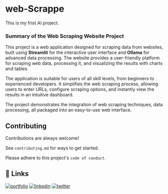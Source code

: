 # web-Scrappe

This is my frist AI project.

### Summary of the Web Scraping Website Project

This project is a web application designed for scraping data from websites, built using **Streamlit** for the interactive user interface and **Ollama** for advanced data processing. The website provides a user-friendly platform for scraping web data, processing it, and visualizing the results with charts and tables. 

The application is suitable for users of all skill levels, from beginners to experienced developers. It simplifies the web scraping process, allowing users to enter URLs, configure scraping options, and instantly view the results in an intuitive dashboard. 

The project demonstrates the integration of web scraping techniques, data processing, all packaged into an easy-to-use web interface.


## Contributing

Contributions are always welcome!

See `contributing.md` for ways to get started.

Please adhere to this project's `code of conduct`.


## 🔗 Links
[![portfolio](https://img.shields.io/badge/my_portfolio-000?style=for-the-badge&logo=ko-fi&logoColor=white)](https://github.com/Avinash24R)
[![linkedin](https://img.shields.io/badge/linkedin-0A66C2?style=for-the-badge&logo=linkedin&logoColor=white)](https://in.linkedin.com/in/avinash-rout-58a26a28b?original_referer=https%3A%2F%2Fwww.google.com%2F)
[![twitter](https://img.shields.io/badge/twitter-1DA1F2?style=for-the-badge&logo=twitter&logoColor=white)](https://twitter.com/)
